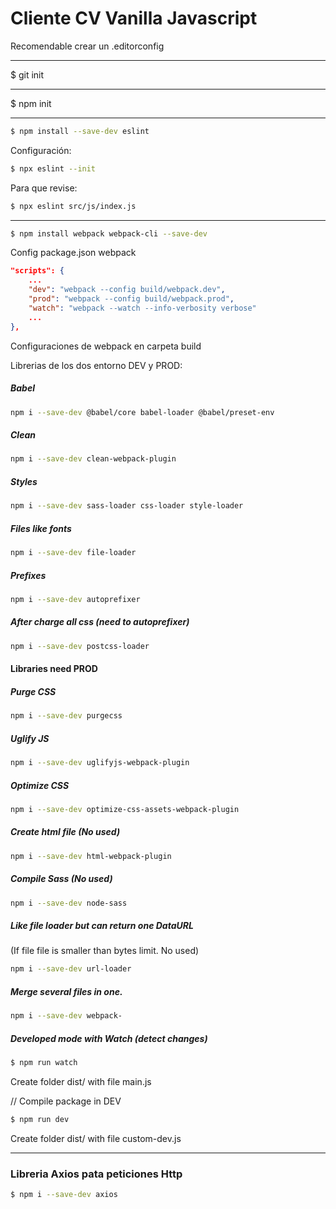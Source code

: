 # Cliente CV Vanilla Javascript
Recomendable crear un .editorconfig

---

$ git init

---

$ npm init

---

```bash
$ npm install --save-dev eslint
```

Configuración:
```bash
$ npx eslint --init
```

Para que revise:
```bash
$ npx eslint src/js/index.js
```

---

```bash
$ npm install webpack webpack-cli --save-dev
```

Config package.json webpack
```json
"scripts": {
    ...
    "dev": "webpack --config build/webpack.dev",
    "prod": "webpack --config build/webpack.prod",
    "watch": "webpack --watch --info-verbosity verbose"
    ...
},
```

Configuraciones de webpack en carpeta build

Librerias de los dos entorno DEV y PROD:

##### Babel
```bash
npm i --save-dev @babel/core babel-loader @babel/preset-env
```

##### Clean
```bash
npm i --save-dev clean-webpack-plugin
```

##### Styles
```bash
npm i --save-dev sass-loader css-loader style-loader
```

##### Files like fonts
```bash
npm i --save-dev file-loader
```

##### Prefixes
```bash
npm i --save-dev autoprefixer
```

##### After charge all css (need to autoprefixer)
```bash
npm i --save-dev postcss-loader
```

#### Libraries need PROD

##### Purge CSS
```bash
npm i --save-dev purgecss
```

##### Uglify JS
```bash
npm i --save-dev uglifyjs-webpack-plugin
```

##### Optimize CSS
```bash
npm i --save-dev optimize-css-assets-webpack-plugin
```

##### Create html file (No used)
```bash
npm i --save-dev html-webpack-plugin
```

##### Compile Sass (No used)
```bash
npm i --save-dev node-sass
```

##### Like file loader but can return one DataURL
(If file file is smaller than bytes limit. No used)
```bash
npm i --save-dev url-loader
```

##### Merge several files in one.
```bash
npm i --save-dev webpack-
```

##### Developed mode with Watch (detect changes)
```bash
$ npm run watch
```

Create folder dist/ with file main.js

// Compile package in DEV
```bash
$ npm run dev
```

Create folder dist/ with file custom-dev.js

---

### Libreria Axios pata peticiones Http

```bash
$ npm i --save-dev axios
```

